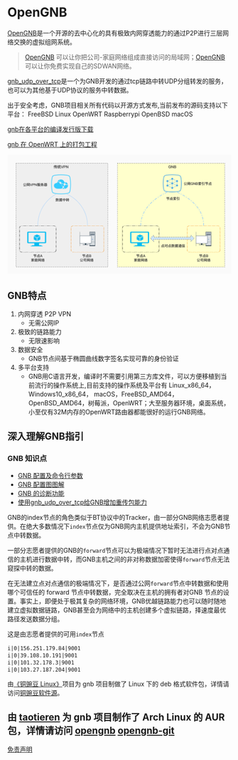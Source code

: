 # OpenGNB

[OpenGNB](https://github.com/gnbdev/opengnb "OpenGNB")是一个开源的去中心化的具有极致内网穿透能力的通过P2P进行三层网络交换的虚拟组网系统。

> [OpenGNB](https://github.com/gnbdev/opengnb "OpenGNB") 可以让你把公司-家庭网络组成直接访问的局域网；[OpenGNB](https://github.com/gnbdev/opengnb "OpenGNB") 可以让你免费实现自己的SDWAN网络。

[gnb_udp_over_tcp](https://github.com/gnbdev/gnb_udp_over_tcp "gnb_udp_over_tcp")是一个为GNB开发的通过tcp链路中转UDP分组转发的服务，也可以为其他基于UDP协议的服务中转数据。

出于安全考虑，GNB项目相关所有代码以开源方式发布,当前发布的源码支持以下平台：
FreeBSD Linux OpenWRT Raspberrypi OpenBSD macOS

[gnb在各平台的编译发行版下载](https://github.com/gnbdev/gnb_build "gnb_build")

[gnb 在 OpenWRT 上的打包工程](https://github.com/gnbdev/opengnb-openwrt "opengnb-openwrt")

![GNB 与传统VPN对比](images/gnb1.png)

## GNB特点

1. 内网穿透 P2P VPN
    - 无需公网IP
2. 极致的链路能力
    - 无限速影响
3. 数据安全
    - GNB节点间基于椭圆曲线数字签名实现可靠的身份验证
4. 多平台支持
    - GNB用C语言开发，编译时不需要引用第三方库文件，可以方便移植到当前流行的操作系统上,目前支持的操作系统及平台有 Linux_x86_64，Windows10_x86_64， macOS，FreeBSD_AMD64，OpenBSD_AMD64，树莓派，OpenWRT；大至服务器环境，桌面系统，小至仅有32M内存的OpenWRT路由器都能很好的运行GNB网络。

## 深入理解GNB指引

### GNB 知识点

* [GNB 配置及命令行参数](docs/gnb_config_manual_cn.md)
* [GNB 配置图图解](docs/gnb_setup.md)
* [GNB 的诊断功能](docs/gnb_diagnose.md)
* [使用gnb_udp_over_tcp给GNB增加重传包能力](https://github.com/gnbdev/gnb_udp_over_tcp "gnb_udp_over_tcp")


GNB的index节点的角色类似于BT协议中的Tracker，由一部分GNB网络志愿者提供。在绝大多数情况下`index`节点仅为GNB网内主机提供地址索引，不会为GNB节点中转数据。

一部分志愿者提供的GNB的`forward`节点可以为极端情况下暂时无法进行点对点通信的主机进行数据中转，而GNB主机之间的非对称数据加密使得`forward`节点无法窥探中转的数据。

在无法建立点对点通信的极端情况下，是否通过公网`forward`节点中转数据和使用哪个可信任的 forward 节点中转数据，完全取决在主机的拥有者对GNB 节点的设置。事实上，即便处于极其复杂的网络环境，GNB优越链路能力也可以随时随地建立虚拟数据链路，GNB甚至会为网络中的主机创建多个虚拟链路，择速度最优路径发送数据分组。

这是由志愿者提供的可用`index`节点

```
i|0|156.251.179.84|9001
i|0|39.108.10.191|9001
i|0|101.32.178.3|9001
i|0|103.27.187.204|9001
```

由[《铜豌豆 Linux》](https://www.atzlinux.com)项目为 gnb 项目制做了 Linux 下的 deb 格式软件包，详情请访问[铜豌豆软件源](https://www.atzlinux.com/allpackages.htm)。

由 [taotieren](https://github.com/taotieren) 为 gnb 项目制作了 Arch Linux 的 AUR 包，详情请访问 [opengnb](https://aur.archlinux.org/packages/opengnb/) [opengnb-git](https://aur.archlinux.org/packages/opengnb-git/)
---
[免责声明](docs/disclaimer.md)


